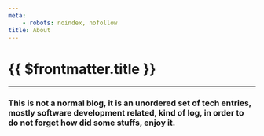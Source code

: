 ```yaml
---
meta:
    - robots: noindex, nofollow
title: About
---
```

# {{ $frontmatter.title }}
---
###  This is not a normal blog, it is an unordered set of tech entries, mostly software development related, kind of log, in order to do not forget how did some stuffs, enjoy it.